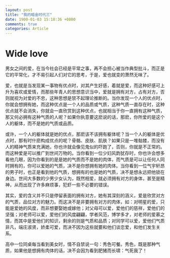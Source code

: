 ```yaml
---
layout: post
title: "我的暗金时代三"
date: 1900-01-03 15:18:36 +0800
comments: true
categories: Article
---
```

# Wide love
 
 
男女之间的爱，在当今社会已经是平常之事，再不会担心被当作典型批斗，而正是它的平常化，才不易引起人们对它的思考，于是，爱也就变的萧然无味了。

爱，也就是当发现某一事物有优点时，对其产生好感，着就是爱，而这种好感可上升为喜欢或爱情，而那些年青人的思想意识当中，爱就是拥有对方，占有对方，否则就视为对爱的不忠，这种思想是禁不起理论推断的。当你发现一个人的优点时，你就会想拥有她，而这种优点是一个人的品质或气质，这种气质一直存在时，这种优点就不会消失，你就会一直欣赏到这种优点，也就相当于你一直拥有这种气质，那又何必拥有这种气质的人呢？如果你执意要这麽说的话，那麽，你所爱的是这个人的躯体，而不是她的气质或品质。

  或许，一个人的躯体就是她的优点，那麽该不该拥有躯体呢？当一个人的躯体是优点时，那有时什麽构成优点的呢？骨骼、皮肤、肌肤？如果只是一堆骷髅，而没有人的精神气质来充满她，你也许就会像见鬼似的吓跑了，否则，你就是不正常的。而这种爱是可以推广到世间万物的。当你看到一位少妇风韵犹存时，你也许会想多看他几眼，因为你看到的是是她的气质而不是她的肉体，而气质是可以让任何人同时拥有的，你可以爱她的气质，决不是你想拥有她的肉体。当你看到一位气宇轩昂的男子时，也正是看到他的气质，想拥有的也是她的气质，决不是想永远把他锁在身边。世间大多数的少男少女认为，既然相爱，就必须拥有对方的身体，甚至是精神，从而出现了许多麻烦事，犯虾一些不必要的错误。

  其实，爱的含义并不只是停留表面的拥有对方，她有其深刻的涵义，爱是欣赏对方的气质，品位对方的魅力。而这决不是非要拥有对方的肉体，如：对明星的爱，只能是爱她的风度，而非想要娶她或嫁他；对父母可以爱，爱他们的慈祥，爱他们的坚强；对老师可以爱，爱他们的风度翩翩，学者风范，博学多才，对老师的爱慕之情，而其中是爱他们的知识，剩余的则是气质和品质；对同学可以爱，爱他们气质非凡，端庄淑贤，娇柔可爱，而决不因为这些就要和他们谈恋爱，和他们发生关系。

  高中一位同桌每当看到美女时，情不自禁说一句：秀色可餐。秀色，既是那种气质，如果他是想拥有肉体的话，决不会因为看到肥猪而长啸：气死我了！